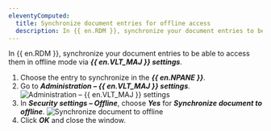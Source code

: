 ```yaml
---
eleventyComputed:
  title: Synchronize document entries for offline access
  description: In {{ en.RDM }}, synchronize your document entries to be able to access them in offline mode via {{ en.VLT_MAJ }} settings.
---
```

In {{ en.RDM }}, synchronize your document entries to be able to access them in offline mode via ***{{ en.VLT_MAJ }} settings***.

1. Choose the entry to synchronize in the ***{{ en.NPANE }}***.
1. Go to ***Administration – {{ en.VLT_MAJ }} settings***.
![Administration – {{ en.VLT_MAJ }} settings](https://cdnweb.devolutions.net/docs/docs_en_rdm_windows_RDMWin6000.png)
1. In ***Security settings – Offline***, choose ***Yes*** for ***Synchronize document to offline***.
![Synchronize document to offline](https://cdnweb.devolutions.net/docs/docs_en_rdm_windows_RDMWin6005.png)
1. Click ***OK*** and close the window.